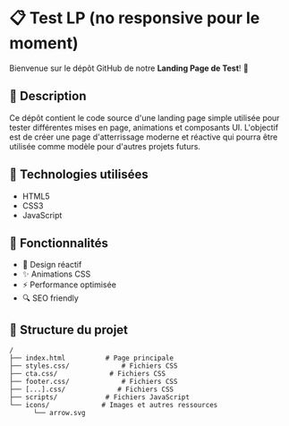 # 📋 Test LP (no responsive pour le moment)

Bienvenue sur le dépôt GitHub de notre **Landing Page de Test**! 🚀

## 📖 Description

Ce dépôt contient le code source d'une landing page simple utilisée pour tester différentes mises en page, animations et composants UI. L'objectif est de créer une page d'atterrissage moderne et réactive qui pourra être utilisée comme modèle pour d'autres projets futurs.

## 🔧 Technologies utilisées

- HTML5
- CSS3
- JavaScript

## 🚀 Fonctionnalités

- 🌟 Design réactif
- ✨ Animations CSS
- ⚡️ Performance optimisée
- 🔍 SEO friendly

## 📂 Structure du projet

```plaintext
/
├── index.html          # Page principale
├── styles.css/             # Fichiers CSS
├── cta.css/             # Fichiers CSS
├── footer.css/             # Fichiers CSS
├── [...].css/             # Fichiers CSS
├── scripts/            # Fichiers JavaScript
└── icons/             # Images et autres ressources
      └── arrow.svg
